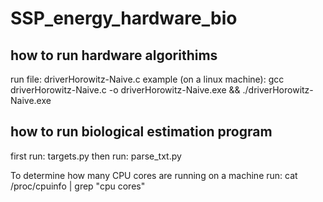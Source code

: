 # SSP_energy_hardware_bio
## how to run hardware algorithims

run file: driverHorowitz-Naive.c
example (on a linux machine): gcc driverHorowitz-Naive.c -o driverHorowitz-Naive.exe  && ./driverHorowitz-Naive.exe

## how to run biological estimation program
first run: targets.py
then run: parse_txt.py 

To determine how many CPU cores are running on a machine run: cat /proc/cpuinfo | grep "cpu cores"
